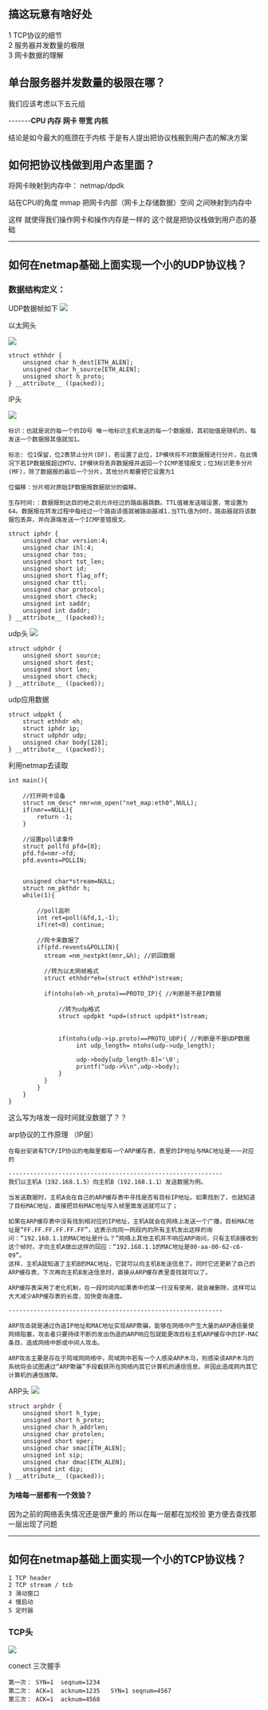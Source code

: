 
## 搞这玩意有啥好处

 1 TCP协议的细节  
 2 服务器并发数量的极限  
 3 网卡数据的理解


## 单台服务器并发数量的极限在哪？ 

我们应该考虑以下五元组  

-------**CPU  内存  网卡  带宽   内核**

结论是如今最大的瓶颈在于内核 于是有人提出把协议栈搬到用户态的解决方案


##  如何把协议栈做到用户态里面？ 

将网卡映射到内存中： netmap/dpdk  

站在CPU的角度  mmap  把网卡内部（网卡上存储数据）空间 之间映射到内存中

这样 就使得我们操作网卡和操作内存是一样的 这个就是把协议栈做到用户态的基础

---

##  如何在netmap基础上面实现一个小的UDP协议栈？

### **数据结构定义**：

UDP数据帧如下
![](img/udp数据帧.png)



以太网头

![](img/以太网协议头.png)

```
struct ethhdr {
	unsigned char h_dest[ETH_ALEN];
	unsigned char h_source[ETH_ALEN];
	unsigned short h_proto;
} __attribute__ ((packed));
```

IP头

![](img/IP头.png)
```
标识：也就是说的每一个的ID号 唯一地标识主机发送的每一个数据报，其初始值是随机的，每发送一个数据报其值就加1。
 
标志: 位1保留，位2表禁止分片(DF)，若设置了此位，IP模块将不对数据报进行分片，在此情况下若IP数据报超过MTU，IP模块将丢弃数据报并返回一个ICMP差错报文；位3标识更多分片(MF)，除了数据报的最后一个分片，其他分片都要把它设置为1
  
位偏移：分片相对原始IP数据报数据部分的偏移。
  
生存时间:：数据报到达目的地之前允许经过的路由器跳数。TTL值被发送端设置，常设置为64。数据报在转发过程中每经过一个路由该值就被路由器减1.当TTL值为0时，路由器就将该数据包丢弃，并向源端发送一个ICMP差错报文。

```
```
struct iphdr {
	unsigned char version:4;
    unsigned char ihl:4;
	unsigned char tos;
	unsigned short tot_len;
	unsigned short id;
	unsigned short flag_off;
	unsigned char ttl;
	unsigned char protocol;
	unsigned short check;
	unsigned int saddr;
	unsigned int daddr;
} __attribute__ ((packed));
```
udp头
![](img/udp头.png)

```
struct udphdr {
	unsigned short source;
	unsigned short dest;
	unsigned short len;
	unsigned short check;
} __attribute__ ((packed));
```
udp应用数据
```
struct udppkt {
	struct ethhdr eh;
	struct iphdr ip;
	struct udphdr udp;
	unsigned char body[128];
} __attribute__ ((packed));
```

利用netmap去读取
```
int main(){

    //打开网卡设备
    struct nm_desc* nmr=nm_open("net_map:eth0",NULL);
    if(nmr==NULL){
        return -1;
    }

    //设置poll读事件
    struct pollfd pfd={0};
    pfd.fd=nmr->fd;
    pfd.events=POLLIN;

    
    unsigned char*stream=NULL;
    struct nm_pkthdr h;
    while(1){
         
        //poll监听
        int ret=poll(&fd,1,-1);
        if(ret<0) continue;
        
        //网卡来数据了
        if(pfd.revents&POLLIN){
          stream =nm_nextpkt(mnr,&h); //抓回数据

          //转为以太网帧格式
          struct ethhdr*eh=(struct ethhd*)stream;

          if(ntohs(eh->h_proto)==PROTO_IP){ //判断是不是IP数据
              
              //转为udp格式
              struct updpkt *upd=(struct updpkt*)stream; 


              if(ntohs(udp->ip.proto)==PROTO_UDP){ //判断是不是UDP数据
                   int udp_length= ntohs(udp->udp_length);

                   udp->body[udp_length-8]='\0'; 
                   printf("udp->%\n",udp->body);
              }         
          }
        }
    }
}

```
这么写为啥发一段时间就没数据了？？




arp协议的工作原理 （IP层）
```
在每台安装有TCP/IP协议的电脑里都有一个ARP缓存表，表里的IP地址与MAC地址是一一对应的

------------------------------------------------------------
我们以主机A（192.168.1.5）向主机B（192.168.1.1）发送数据为例。

当发送数据时，主机A会在自己的ARP缓存表中寻找是否有目标IP地址。如果找到了，也就知道了目标MAC地址，直接把目标MAC地址写入帧里面发送就可以了；

如果在ARP缓存表中没有找到相对应的IP地址，主机A就会在网络上发送一个广播，目标MAC地址是“FF.FF.FF.FF.FF.FF”，这表示向同一网段内的所有主机发出这样的询问：“192.168.1.1的MAC地址是什么？”网络上其他主机并不响应ARP询问，只有主机B接收到这个帧时，才向主机A做出这样的回应：“192.168.1.1的MAC地址是00-aa-00-62-c6-09”。
这样，主机A就知道了主机B的MAC地址，它就可以向主机B发送信息了。同时它还更新了自己的ARP缓存表，下次再向主机B发送信息时，直接从ARP缓存表里查找就可以了。

ARP缓存表采用了老化机制，在一段时间内如果表中的某一行没有使用，就会被删除，这样可以大大减少ARP缓存表的长度，加快查询速度。

------------------------------------------------------------

ARP攻击就是通过伪造IP地址和MAC地址实现ARP欺骗，能够在网络中产生大量的ARP通信量使网络阻塞，攻击者只要持续不断的发出伪造的ARP响应包就能更改目标主机ARP缓存中的IP-MAC条目，造成网络中断或中间人攻击。

ARP攻击主要是存在于局域网网络中，局域网中若有一个人感染ARP木马，则感染该ARP木马的系统将会试图通过“ARP欺骗”手段截获所在网络内其它计算机的通信信息，并因此造成网内其它计算机的通信故障。
```


ARP头
![](img/arp头.png)

```
struct arphdr {
	unsigned short h_type;
	unsigned short h_proto;
	unsigned char h_addrlen;
	unsigned char protolen;
	unsigned short oper;
	unsigned char smac[ETH_ALEN];
	unsigned int sip;
	unsigned char dmac[ETH_ALEN];
	unsigned int dip;
} __attribute__ ((packed));
```



####  为啥每一层都有一个效验？
因为之前的网络丢失情况还是很严重的 所以在每一层都在加校验 更方便去查找那一层出现了问题

---

##  如何在netmap基础上面实现一个小的TCP协议栈？

```
1 TCP header  
2 TCP stream / tcb  
3 滑动窗口
4 慢启动
5 定时器
```

### TCP头 

![](img/TCPHeader.png)

conect 三次握手  
```
第一次： SYN=1  seqnum=1234   
第二次： ACK=1  acknum=1235   SYN=1 seqnum=4567
第三次： ACK=1  acknum=4568
````















